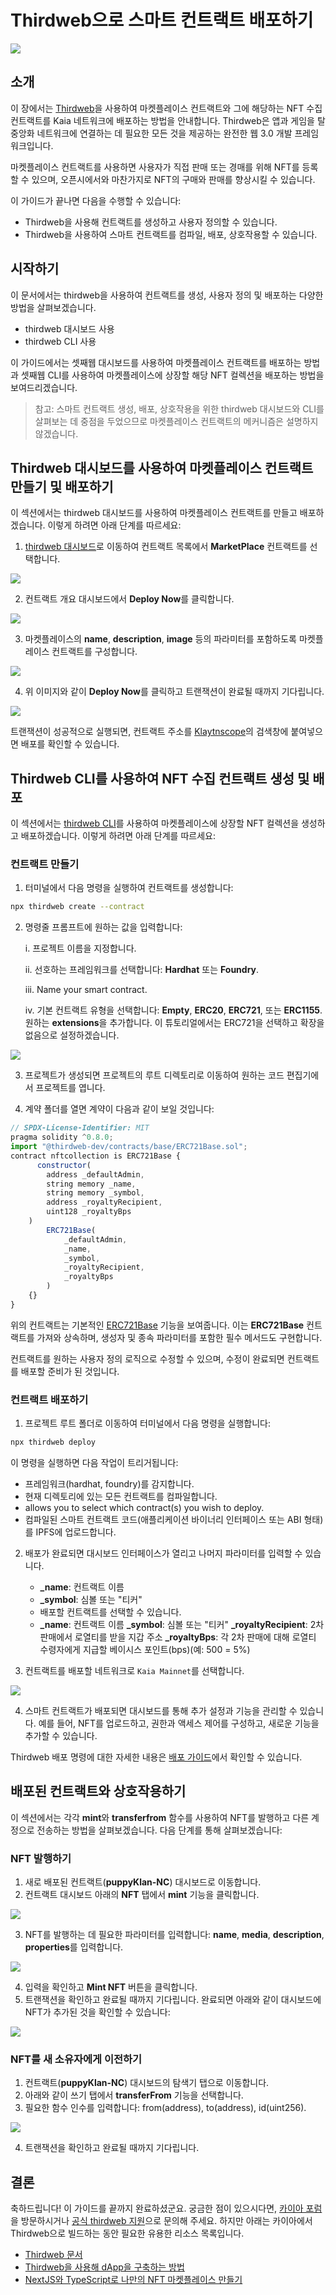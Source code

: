 # Thirdweb으로 스마트 컨트랙트 배포하기

![](/img/build/get-started/klaytnXthirdweb.png)

## 소개 <a id="introduction"></a>

이 장에서는 [Thirdweb](https://portal.thirdweb.com/)을 사용하여 마켓플레이스 컨트랙트와 그에 해당하는 NFT 수집 컨트랙트를 Kaia 네트워크에 배포하는 방법을 안내합니다. Thirdweb은 앱과 게임을 탈중앙화 네트워크에 연결하는 데 필요한 모든 것을 제공하는 완전한 웹 3.0 개발 프레임워크입니다.

마켓플레이스 컨트랙트를 사용하면 사용자가 직접 판매 또는 경매를 위해 NFT를 등록할 수 있으며, 오픈시에서와 마찬가지로 NFT의 구매와 판매를 향상시킬 수 있습니다.

이 가이드가 끝나면 다음을 수행할 수 있습니다:

- Thirdweb을 사용해 컨트랙트를 생성하고 사용자 정의할 수 있습니다.
- Thirdweb을 사용하여 스마트 컨트랙트를 컴파일, 배포, 상호작용할 수 있습니다.

## 시작하기 <a id="getting-started"></a>

이 문서에서는 thirdweb을 사용하여 컨트랙트를 생성, 사용자 정의 및 배포하는 다양한 방법을 살펴보겠습니다.

- thirdweb 대시보드 사용
- thirdweb CLI 사용

이 가이드에서는 셋째웹 대시보드를 사용하여 마켓플레이스 컨트랙트를 배포하는 방법과 셋째웹 CLI를 사용하여 마켓플레이스에 상장할 해당 NFT 컬렉션을 배포하는 방법을 보여드리겠습니다.

> 참고: 스마트 컨트랙트 생성, 배포, 상호작용을 위한 thirdweb 대시보드와 CLI를 살펴보는 데 중점을 두었으므로 마켓플레이스 컨트랙트의 메커니즘은 설명하지 않겠습니다.

## Thirdweb 대시보드를 사용하여 마켓플레이스 컨트랙트 만들기 및 배포하기 <a id="creating-and-deploying-thirdweb-dashboard"></a>

이 섹션에서는 thirdweb 대시보드를 사용하여 마켓플레이스 컨트랙트를 만들고 배포하겠습니다. 이렇게 하려면 아래 단계를 따르세요:

1. [thirdweb 대시보드](https://thirdweb.com/dashboard?ref=blog.thirdweb.com)로 이동하여 컨트랙트 목록에서 **MarketPlace** 컨트랙트를 선택합니다.

![](/img/build/get-started/marketplace-explore.png)

2. 컨트랙트 개요 대시보드에서 **Deploy Now**를 클릭합니다.

![](/img/build/get-started/marketplace-deploy.png)

3. 마켓플레이스의 **name**, **description**, **image** 등의 파라미터를 포함하도록 마켓플레이스 컨트랙트를 구성합니다.

![](/img/build/get-started/marketplace-contract-details.png)

4. 위 이미지와 같이 **Deploy Now**를 클릭하고 트랜잭션이 완료될 때까지 기다립니다.

![](/img/build/get-started/marketplace-deployed.png)

트랜잭션이 성공적으로 실행되면, 컨트랙트 주소를 [Klaytnscope](https://klaytnscope.com/)의 검색창에 붙여넣으면 배포를 확인할 수 있습니다.

## Thirdweb CLI를 사용하여 NFT 수집 컨트랙트 생성 및 배포 <a id="creating-deploying-using-thirdweb-cli"></a>

이 섹션에서는 [thirdweb CLI](https://portal.thirdweb.com/cli?ref=blog.thirdweb.com)를 사용하여 마켓플레이스에 상장할 NFT 컬렉션을 생성하고 배포하겠습니다. 이렇게 하려면 아래 단계를 따르세요:

### 컨트랙트 만들기 <a id="creating-the-contract"></a>

1. 터미널에서 다음 명령을 실행하여 컨트랙트를 생성합니다:

```bash
npx thirdweb create --contract
```

2. 명령줄 프롬프트에 원하는 값을 입력합니다:

   i. 프로젝트 이름을 지정합니다.

   ii. 선호하는 프레임워크를 선택합니다: **Hardhat** 또는 **Foundry**.

   iii. Name your smart contract.

   iv. 기본 컨트랙트 유형을 선택합니다: **Empty**, **ERC20**, **ERC721**, 또는 **ERC1155**. 원하는 **extensions**을 추가합니다. 이 튜토리얼에서는 ERC721을 선택하고 확장을 없음으로 설정하겠습니다.

![](/img/build/get-started/thirdweb-cli-info.png)

3. 프로젝트가 생성되면 프로젝트의 루트 디렉토리로 이동하여 원하는 코드 편집기에서 프로젝트를 엽니다.

4. 계약 폴더를 열면 계약이 다음과 같이 보일 것입니다:

```js
// SPDX-License-Identifier: MIT
pragma solidity ^0.8.0;
import "@thirdweb-dev/contracts/base/ERC721Base.sol";
contract nftcollection is ERC721Base {
      constructor(
        address _defaultAdmin,
        string memory _name,
        string memory _symbol,
        address _royaltyRecipient,
        uint128 _royaltyBps
    )
        ERC721Base(
            _defaultAdmin,
            _name,
            _symbol,
            _royaltyRecipient,
            _royaltyBps
        )
    {}
}
```

위의 컨트랙트는 기본적인 [ERC721Base](https://github.com/thirdweb-dev/contracts/blob/main/contracts/base/ERC721Base.sol) 기능을 보여줍니다. 이는 **ERC721Base** 컨트랙트를 가져와 상속하며, 생성자 및 종속 파라미터를 포함한 필수 메서드도 구현합니다.

컨트랙트를 원하는 사용자 정의 로직으로 수정할 수 있으며, 수정이 완료되면 컨트랙트를 배포할 준비가 된 것입니다.

### 컨트랙트 배포하기 <a id="deploying-the-contracts"></a>

1. 프로젝트 루트 폴더로 이동하여 터미널에서 다음 명령을 실행합니다:

```bash
npx thirdweb deploy
```

이 명령을 실행하면 다음 작업이 트리거됩니다:

- 프레임워크(hardhat, foundry)를 감지합니다.
- 현재 디렉토리에 있는 모든 컨트랙트를 컴파일합니다.
- allows you to select which contract(s) you wish to deploy.
- 컴파일된 스마트 컨트랙트 코드(애플리케이션 바이너리 인터페이스 또는 ABI 형태)를 IPFS에 업로드합니다.

2. 배포가 완료되면 대시보드 인터페이스가 열리고 나머지 파라미터를 입력할 수 있습니다.
   - **_name**: 컨트랙트 이름
   - **_symbol**: 심볼 또는 "티커"
   - 배포할 컨트랙트를 선택할 수 있습니다.
   - **_name**: 컨트랙트 이름
     **_symbol**: 심볼 또는 "티커"
     **_royaltyRecipient**: 2차 판매에서 로열티를 받을 지갑 주소
     **_royaltyBps**: 각 2차 판매에 대해 로열티 수령자에게 지급할 베이시스 포인트(bps)(예: 500 = 5%)

3. 컨트랙트를 배포할 네트워크로 `Kaia Mainnet`를 선택합니다.

![](/img/build/get-started/nft-collection-deploy.png)

4. 스마트 컨트랙트가 배포되면 대시보드를 통해 추가 설정과 기능을 관리할 수 있습니다. 예를 들어, NFT를 업로드하고, 권한과 액세스 제어를 구성하고, 새로운 기능을 추가할 수 있습니다.

Thirdweb 배포 명령에 대한 자세한 내용은 [배포 가이드](https://portal.thirdweb.com/deploy/getting-started)에서 확인할 수 있습니다.

## 배포된 컨트랙트와 상호작용하기 <a id="interacting-with-deployed-contracts"></a>

이 섹션에서는 각각 **mint**와 **transferfrom** 함수를 사용하여 NFT를 발행하고 다른 계정으로 전송하는 방법을 살펴보겠습니다. 다음 단계를 통해 살펴보겠습니다:

### NFT 발행하기 <a id="minting-nft"></a>

1. 새로 배포된 컨트랙트(**puppyKlan-NC**) 대시보드로 이동합니다.
2. 컨트랙트 대시보드 아래의 **NFT** 탭에서 **mint** 기능을 클릭합니다.

![](/img/build/get-started/puppy-mint-btn.png)

3. NFT를 발행하는 데 필요한 파라미터를 입력합니다: **name**, **media**, **description**, **properties**를 입력합니다.

![](/img/build/get-started/puppy-mint-details.png)

4. 입력을 확인하고 **Mint NFT** 버튼을 클릭합니다.
5. 트랜잭션을 확인하고 완료될 때까지 기다립니다. 완료되면 아래와 같이 대시보드에 NFT가 추가된 것을 확인할 수 있습니다:

![](/img/build/get-started/puppy-minted.png)

### NFT를 새 소유자에게 이전하기 <a id="transferring-nft-to-new-owner"></a>

1. 컨트랙트(**puppyKlan-NC**) 대시보드의 탐색기 탭으로 이동합니다.
2. 아래와 같이 쓰기 탭에서 **transferFrom** 기능을 선택합니다.
3. 필요한 함수 인수를 입력합니다: from(address), to(address), id(uint256).

![](/img/build/get-started/puppy-transferfrom.png)

4. 트랜잭션을 확인하고 완료될 때까지 기다립니다.

## 결론 <a id="conclusion"></a>

축하드립니다! 이 가이드를 끝까지 완료하셨군요. 궁금한 점이 있으시다면, [카이아 포럼](https://forum.klaytn.foundation/)을 방문하시거나 [공식 thirdweb 지원](https://support.thirdweb.com/)으로 문의해 주세요. 하지만 아래는 카이아에서 Thirdweb으로 빌드하는 동안 필요한 유용한 리소스 목록입니다.

- [Thirdweb 문서](https://portal.thirdweb.com/)
- [Thirdweb을 사용해 dApp을 구축하는 방법](https://blog.thirdweb.com/guides/how-to-build-a-dapp/)
- [NextJS와 TypeScript로 나만의 NFT 마켓플레이스 만들기](https://blog.thirdweb.com/guides/nft-marketplace-with-typescript-next/)
